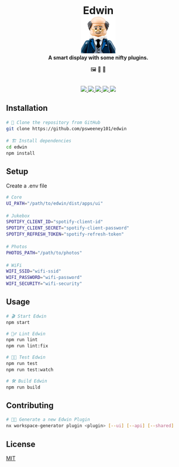 <div align="center">
  <h1 style="margin: 0">Edwin</h1>

  <img height="100px" src="assets/logo.png" />

  <br />
  <strong>A smart display with some nifty plugins.</strong>
  
  <p>🖼️ 🎵 📡</p>
  <br/>

  <a href="https://angular.io">
    <img src="https://img.shields.io/badge/angular-%23DD0031.svg?style=for-the-badge&logo=angular&logoColor=white" />
  </a>
  <a href="https://nestjs.com">
    <img src="https://img.shields.io/badge/nestjs-%23E0234E.svg?style=for-the-badge&logo=nestjs&logoColor=white" />
  </a>
  <a href="https://nodejs.org">
    <img src="https://img.shields.io/badge/Node.js-339933?style=for-the-badge&logo=nodedotjs&logoColor=white" />
  </a>
  <a href="https://nx.dev">
    <img src="https://img.shields.io/badge/nx-143055?style=for-the-badge&logo=nx&logoColor=white" />
  </a>
  <a href="https://www.typescriptlang.org">
    <img src="https://img.shields.io/badge/typescript-%23007ACC.svg?style=for-the-badge&logo=typescript&logoColor=white" />
  </a>
</div>

## Installation

```bash
# 🐑 Clone the repository from GitHub
git clone https://github.com/psweeney101/edwin

# 🏗 Install dependencies
cd edwin
npm install
```

## Setup
Create a .env file
```bash
# Core
UI_PATH="/path/to/edwin/dist/apps/ui"

# Jukebox
SPOTIFY_CLIENT_ID="spotify-client-id"
SPOTIFY_CLIENT_SECRET="spotify-client-password"
SPOTIFY_REFRESH_TOKEN="spotify-refresh-token"

# Photos
PHOTOS_PATH="/path/to/photos"

# WiFi
WIFI_SSID="wifi-ssid"
WIFI_PASSWORD="wifi-password"
WIFI_SECURITY="wifi-security"
```

## Usage

```bash
# 🎬 Start Edwin
npm start
```

```bash
# 🕵️‍♂️ Lint Edwin
npm run lint
npm run lint:fix
```

```bash
# 👨‍🏫 Test Edwin
npm run test
npm run test:watch
```

```bash
# 🛠 Build Edwin
npm run build
```

## Contributing
```bash
# 👨‍💻 Generate a new Edwin Plugin
nx workspace-generator plugin <plugin> [--ui] [--api] [--shared]
```

## License

[MIT](LICENSE)
